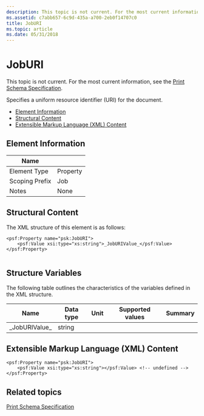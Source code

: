 ```yaml
---
description: This topic is not current. For the most current information, see the Print Schema Specification.
ms.assetid: c7abb657-6c9d-435a-a700-2eb0f14707c0
title: JobURI
ms.topic: article
ms.date: 05/31/2018
---
```


# JobURI

This topic is not current. For the most current information, see the [Print Schema Specification](https://download.microsoft.com/download/D/E/C/DECA6E6B-3E81-48E7-B7EF-6D92A547D03C/print-schema-spec-2-0.zip).

Specifies a uniform resource identifier (URI) for the document.

-   [Element Information](#element-information)
-   [Structural Content](#structural-content)
-   [Extensible Markup Language (XML) Content](#extensible-markup-language-xml-content)

## Element Information



| Name                       |                     |
|----------------------------|---------------------|
| Element Type <br/>   | Property<br/> |
| Scoping Prefix <br/> | Job<br/>      |
| Notes <br/>          | None<br/>     |



 

## Structural Content

The XML structure of this element is as follows:

``` syntax
<psf:Property name="psk:JobURI">
    <psf:Value xsi:type="xs:string">_JobURIValue_</psf:Value>
</psf:Property>
      
```

## Structure Variables

The following table outlines the characteristics of the variables defined in the XML structure.



| Name                       | Data type         | Unit | Supported values | Summary |
|----------------------------|-------------------|------|------------------|---------|
| \_JobURIValue\_<br/> | string<br/> |      |                  |         |



 

## Extensible Markup Language (XML) Content

``` syntax
<psf:Property name="psk:JobURI">
    <psf:Value xsi:type="xs:string"></psf:Value> <!-- undefined -->
</psf:Property>
```

## Related topics

<dl> <dt>

[Print Schema Specification](https://download.microsoft.com/download/D/E/C/DECA6E6B-3E81-48E7-B7EF-6D92A547D03C/print-schema-spec-2-0.zip)
</dt> </dl>

 

 




